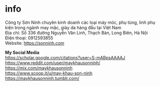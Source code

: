 # info
Công ty Sơn Ninh chuyên kinh doanh các loại máy móc, phụ tùng, linh phụ kiện trong ngành may mặc, giày da hàng đầu tại Việt Nam<br/>
Địa chỉ: Số 336 đường Nguyễn Văn Linh, Thạch Bàn, Long Biên, Hà Nội<br/>
Điện thoại: 0912593855<br/>
Website: https://sonninh.com<br/>

<b>My Social Media</b><br/>
https://scholar.google.com/citations?user=S-mABpsAAAAJ<br/>
https://www.reddit.com/user/maykhausonninh/<br/>
https://mix.com/maykhausonninh<br/>
https://www.scoop.it/u/may-khau-son-ninh<br/>
https://maykhausonninh.tumblr.com/<br/>
